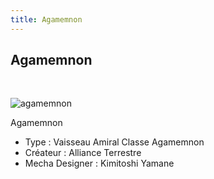 ```yaml
---
title: Agamemnon
---
```


Agamemnon
---------

 


![agamemnon](/images/stories/saga/gundamseed/mechas/alliance/agamemnon.png)


Agamemnon  
  
- Type : Vaisseau Amiral Classe Agamemnon  
- Créateur : Alliance Terrestre   
- Mecha Designer : Kimitoshi Yamane

